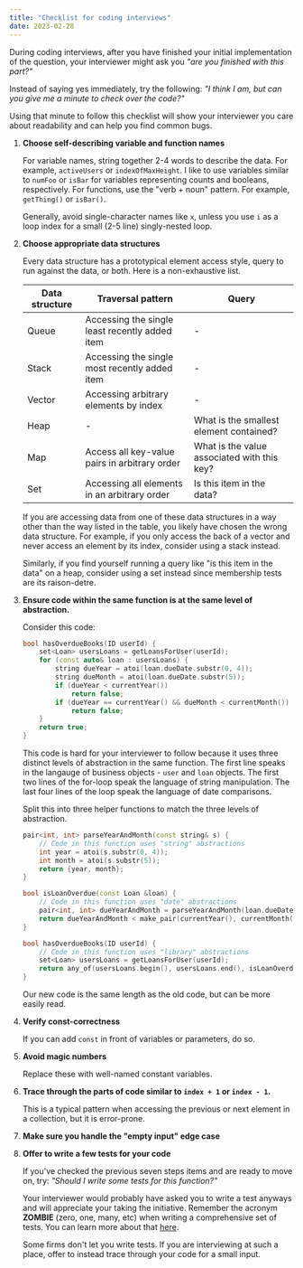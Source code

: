 ```yaml
---
title: "Checklist for coding interviews"
date: 2023-02-28
---
```

During coding interviews, after you have finished your initial implementation of the question, your interviewer might ask you _"are you finished with this part?"_

Instead of saying yes immediately, try the following:
_"I think I am, but can you give me a minute to check over the code?"_

Using that minute to follow this checklist will show your interviewer you care about readability and can help you find common bugs.

1. **Choose self-describing variable and function names**

    For variable names, string together 2-4 words to describe the data. For example, `activeUsers` or `indexOfMaxHeight`. I like to use variables similar to `numFoo` or `isBar` for variables representing counts and booleans, respectively. For functions, use the "verb + noun" pattern. For example, `getThing()` or `isBar()`.

    Generally, avoid single-character names like `x`, unless you use `i` as a loop index for a small (2-5 line) singly-nested loop.

2. **Choose appropriate data structures**

    Every data structure has a prototypical element access style, query to run against the data, or both. Here is a non-exhaustive list.

    | Data structure | Traversal pattern                              | Query                                       |
    | -------------- | ---------------------------------------------- | ------------------------------------------- |
    | Queue          | Accessing the single least recently added item | -                                           |
    | Stack          | Accessing the single most recently added item  | -                                           |
    | Vector         | Accessing arbitrary elements by index          | -                                           |
    | Heap           | -                                              | What is the smallest element contained?     |
    | Map            | Access all key-value pairs in arbitrary order  | What is the value associated with this key? |
    | Set            | Accessing all elements in an arbitrary order   | Is this item in the data?                   |

    If you are accessing data from one of these data structures in a way other than the way listed in the table, you likely have chosen the wrong data structure. For example, if you only access the back of a vector and never access an element by its index, consider using a stack instead.

    Similarly, if you find yourself running a query like "is this item in the data" on a heap, consider using a set instead since membership tests are its raison-detre.

3. **Ensure code within the same function is at the same level of abstraction.**

    Consider this code:

    ```c++
    bool hasOverdueBooks(ID userId) {
        set<Loan> usersLoans = getLoansForUser(userId);
        for (const auto& loan : usersLoans) {
            string dueYear = atoi(loan.dueDate.substr(0, 4));
            string dueMonth = atoi(loan.dueDate.substr(5));
            if (dueYear < currentYear())
                return false;
            if (dueYear == currentYear() && dueMonth < currentMonth())
                return false;
        }
        return true;
    }
    ```

    This code is hard for your interviewer to follow because it uses three distinct levels of abstraction in the same function. The first line speaks in the langauge of business objects - `user` and `loan` objects. The first two lines of the for-loop speak the language of string manipulation. The last four lines of the loop speak the language of date comparisons.

    Split this into three helper functions to match the three levels of abstraction.

    ```c++
    pair<int, int> parseYearAndMonth(const string& s) {
        // Code in this function uses "string" abstractions
        int year = atoi(s.substr(0, 4));
        int month = atoi(s.substr(5));
        return {year, month};
    }

    bool isLoanOverdue(const Loan &loan) {
        // Code in this function uses "date" abstractions
        pair<int, int> dueYearAndMonth = parseYearAndMonth(loan.dueDate);
        return dueYearAndMonth < make_pair(currentYear(), currentMonth());
    }

    bool hasOverdueBooks(ID userId) {
        // Code in this function uses "library" abstractions
        set<Loan> usersLoans = getLoansForUser(userId);
        return any_of(usersLoans.begin(), usersLoans.end(), isLoanOverdue);
    }
    ```

    Our new code is the same length as the old code, but can be more easily read.

4. **Verify const-correctness**

    If you can add `const` in front of variables or parameters, do so.

5. **Avoid magic numbers**

    Replace these with well-named constant variables.

6. **Trace through the parts of code similar to `index + 1` or `index - 1`.**

    This is a typical pattern when accessing the previous or next element in a collection, but it is error-prone.

7. **Make sure you handle the "empty input" edge case**

8. **Offer to write a few tests for your code**

    If you've checked the previous seven steps items and are ready to move on, try:
    _"Should I write some tests for this function?"_

    Your interviewer would probably have asked you to write a test anyways and will appreciate your taking the initiative. Remember the acronym __ZOMBIE__ (zero, one, many, etc) when writing a comprehensive set of tests. You can learn more about that [here](https://hackernoon.com/zombie-testing-one-behavior-at-a-time-9s2m3zjo#:~:text=Pick%20Zombie%20representant,Scenarios%2C%20Simple%20Solutions).

    Some firms don't let you write tests. If you are interviewing at such a place, offer to instead trace through your code for a small input.
